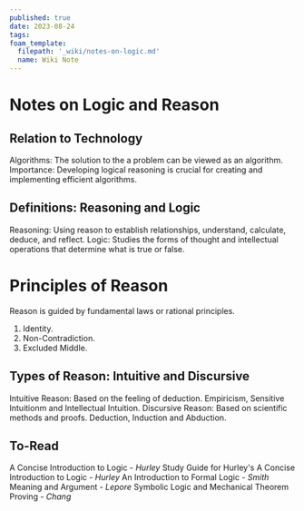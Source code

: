 ```yaml
---
published: true
date: 2023-08-24
tags:
foam_template:
  filepath: '_wiki/notes-on-logic.md'
  name: Wiki Note
---
```

# Notes on Logic and Reason

## Relation to Technology
Algorithms: The solution to the a problem can be viewed as an algorithm.
Importance: Developing logical reasoning is crucial for creating and implementing efficient algorithms.
## Definitions: Reasoning and Logic
Reasoning: Using reason to establish relationships, understand, calculate, deduce, and reflect.
Logic: Studies the forms of thought and intellectual operations that determine what is true or false.
# Principles of Reason
Reason is guided by fundamental laws or rational principles.

1. Identity.
2. Non-Contradiction.
3. Excluded Middle.

## Types of Reason: Intuitive and Discursive

Intuitive Reason: Based on the feeling of deduction. Empiricism, Sensitive Intuitionm and Intellectual Intuition.
Discursive Reason: Based on scientific methods and proofs. Deduction, Induction and Abduction.

## To-Read

A Concise Introduction to Logic - _Hurley_
Study Guide for Hurley's A Concise Introduction to Logic - _Hurley_
An Introduction to Formal Logic - _Smith_
Meaning and Argument - _Lepore_
Symbolic Logic and Mechanical Theorem Proving - _Chang_
